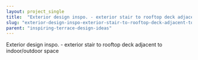 ```yaml
---
layout: project_single
title:  "Exterior design inspo. - exterior stair to rooftop deck adjacent to indoor/outdoor space"
slug: "exterior-design-inspo-exterior-stair-to-rooftop-deck-adjacent-to-indooroutdoor-space"
parent: "inspiring-terrace-design-ideas"
---
```

Exterior design inspo. - exterior stair to rooftop deck adjacent to indoor/outdoor space